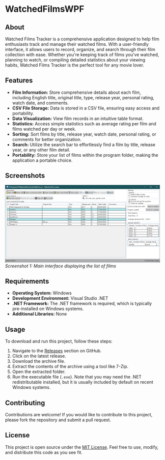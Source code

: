# WatchedFilmsWPF

## About

Watched Films Tracker is a comprehensive application designed to help film enthusiasts track and manage their watched films. With a user-friendly interface, it allows users to record, organize, and search through their film collection with ease. Whether you're keeping track of films you've watched, planning to watch, or compiling detailed statistics about your viewing habits, Watched Films Tracker is the perfect tool for any movie lover.

## Features

- **Film Information:** Store comprehensive details about each film, including English title, original title, type, release year, personal rating, watch date, and comments.
- **CSV File Storage:** Data is stored in a CSV file, ensuring easy access and portability.
- **Data Visualization:** View film records in an intuitive table format.
- **Statistics:** Access simple statistics such as average rating per film and films watched per day or week.
- **Sorting:** Sort films by title, release year, watch date, personal rating, or comments for better organization.
- **Search:** Utilize the search bar to effortlessly find a film by title, release year, or any other film detail.
- **Portability:** Store your list of films within the program folder, making the application a portable choice.

## Screenshots

![Main page](https://github.com/OskarKamil/WatchedFilmsWPF/blob/main/External/screenshots%20of%20versions/0.014.png?raw=true)
*Screenshot 1: Main interface displaying the list of films*

## Requirements

- **Operating System:** Windows
- **Development Environment:** Visual Studio .NET
- **.NET Framework:** The .NET framework is required, which is typically pre-installed on Windows systems.
- **Additional Libraries:** None

## Usage

To download and run this project, follow these steps:

1. Navigate to the [Releases](https://github.com/OskarKamil/WatchedFilmsWPF/releases) section on GitHub.
2. Click on the latest release.
3. Download the archive file.
4. Extract the contents of the archive using a tool like 7-Zip.
5. Open the extracted folder.
6. Run the executable file (`.exe`). Note that you may need the .NET redistributable installed, but it is usually included by default on recent Windows systems.

## Contributing

Contributions are welcome! If you would like to contribute to this project, please fork the repository and submit a pull request.

## License

This project is open source under the [MIT License](https://opensource.org/licenses/MIT). Feel free to use, modify, and distribute this code as you see fit.
